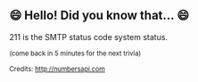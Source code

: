 ## 😄 Hello! Did you know that... 😄
211 is the SMTP status code system status.

<sup>(come back in 5 minutes for the next trivia)</sup>


<sup>Credits: http://numbersapi.com</sup>
